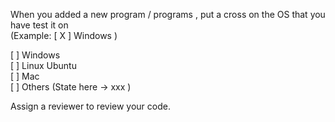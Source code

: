 When you added a new program / programs , put a cross on the  OS that you have test it on  
(Example: [ X ] Windows  )

[  ] Windows  
[  ] Linux Ubuntu  
[  ] Mac  
[  ] Others  (State here -> xxx )  

Assign a reviewer to review your code.
